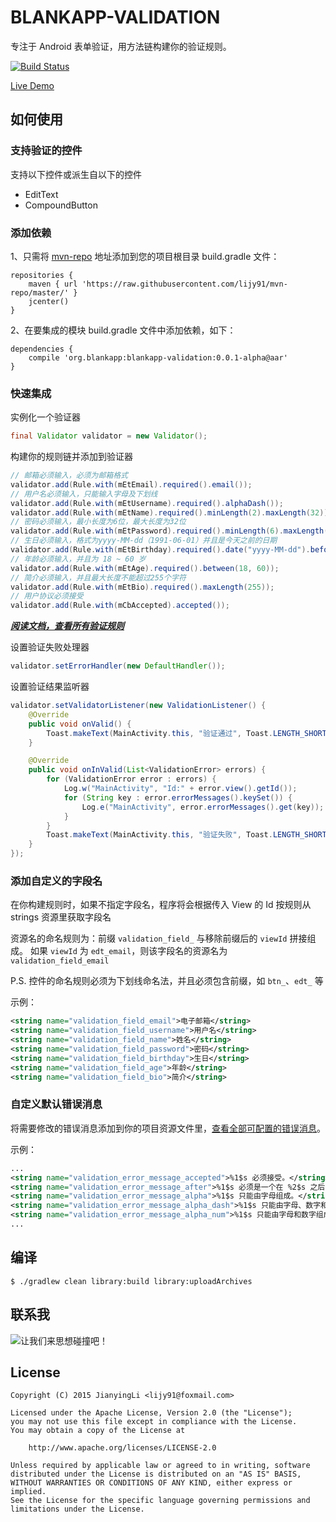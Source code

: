 # BLANKAPP-VALIDATION

专注于 Android 表单验证，用方法链构建你的验证规则。

[![Build Status](https://api.travis-ci.org/lijy91/blankapp-validation.svg?branch=master)](https://travis-ci.org/lijy91/blankapp-validation)

[Live Demo](https://appetize.io/app/w4gw1n343e5gtchpfzvpdw8cdr?device=nexus5&scale=75&orientation=portrait&osVersion=6.0)

## 如何使用

### 支持验证的控件

支持以下控件或派生自以下的控件

- EditText
- CompoundButton

### 添加依赖
1、只需将 [mvn-repo](github.com/lijy91/mvn-repo/) 地址添加到您的项目根目录 build.gradle 文件：
```
repositories {
    maven { url 'https://raw.githubusercontent.com/lijy91/mvn-repo/master/' }
    jcenter()
}
```

2、在要集成的模块 build.gradle 文件中添加依赖，如下：
```
dependencies {
    compile 'org.blankapp:blankapp-validation:0.0.1-alpha@aar'
}
```

### 快速集成
实例化一个验证器
```java
final Validator validator = new Validator();
```
构建你的规则链并添加到验证器
```java
// 邮箱必须输入，必须为邮箱格式
validator.add(Rule.with(mEtEmail).required().email());
// 用户名必须输入，只能输入字母及下划线
validator.add(Rule.with(mEtUsername).required().alphaDash());
validator.add(Rule.with(mEtName).required().minLength(2).maxLength(32));
// 密码必须输入，最小长度为6位，最大长度为32位
validator.add(Rule.with(mEtPassword).required().minLength(6).maxLength(32));
// 生日必须输入，格式为yyyy-MM-dd（1991-06-01）并且是今天之前的日期
validator.add(Rule.with(mEtBirthday).required().date("yyyy-MM-dd").before(DateValidator.TODAY));
// 年龄必须输入，并且为 18 ~ 60 岁
validator.add(Rule.with(mEtAge).required().between(18, 60));
// 简介必须输入，并且最大长度不能超过255个字符
validator.add(Rule.with(mEtBio).required().maxLength(255));
// 用户协议必须接受
validator.add(Rule.with(mCbAccepted).accepted());
```

***[阅读文档，查看所有验证规则](https://github.com/lijy91/blankapp-validation/blob/master/docs/VALIDATION.md)***

设置验证失败处理器
```java
validator.setErrorHandler(new DefaultHandler());
```

设置验证结果监听器
```java
validator.setValidatorListener(new ValidationListener() {
    @Override
    public void onValid() {
        Toast.makeText(MainActivity.this, "验证通过", Toast.LENGTH_SHORT).show();
    }

    @Override
    public void onInValid(List<ValidationError> errors) {
        for (ValidationError error : errors) {
            Log.w("MainActivity", "Id:" + error.view().getId());
            for (String key : error.errorMessages().keySet()) {
                Log.e("MainActivity", error.errorMessages().get(key));
            }
        }
        Toast.makeText(MainActivity.this, "验证失败", Toast.LENGTH_SHORT).show();
    }
});
```

### 添加自定义的字段名
在你构建规则时，如果不指定字段名，程序将会根据传入 View 的 Id 按规则从 strings 资源里获取字段名

资源名的命名规则为：前缀 `validation_field_` 与移除前缀后的 `viewId` 拼接组成。
如果 `viewId` 为 `edt_email`，则该字段名的资源名为 `validation_field_email`

P.S. 控件的命名规则必须为下划线命名法，并且必须包含前缀，如 `btn_`、`edt_` 等

示例：
```xml
<string name="validation_field_email">电子邮箱</string>
<string name="validation_field_username">用户名</string>
<string name="validation_field_name">姓名</string>
<string name="validation_field_password">密码</string>
<string name="validation_field_birthday">生日</string>
<string name="validation_field_age">年龄</string>
<string name="validation_field_bio">简介</string>
```
### 自定义默认错误消息

将需要修改的错误消息添加到你的项目资源文件里，[查看全部可配置的错误消息](https://github.com/lijy91/blankapp-validation/blob/master/library/src/main/res/values-zh-rCN/strings.xml)。

示例：
```xml
...
<string name="validation_error_message_accepted">%1$s 必须接受。</string>
<string name="validation_error_message_after">%1$s 必须是一个在 %2$s 之后的日期。</string>
<string name="validation_error_message_alpha">%1$s 只能由字母组成。</string>
<string name="validation_error_message_alpha_dash">%1$s 只能由字母、数字和破折号组成。</string>
<string name="validation_error_message_alpha_num">%1$s 只能由字母和数字组成。</string>
...
```

## 编译

```
$ ./gradlew clean library:build library:uploadArchives
```

## 联系我
![让我们来思想碰撞吧！](http://upload-images.jianshu.io/upload_images/397332-f28f39d0135332f7.jpg?imageMogr2/auto-orient/strip%7CimageView2/2/w/320)

## License

    Copyright (C) 2015 JianyingLi <lijy91@foxmail.com>

    Licensed under the Apache License, Version 2.0 (the "License");
    you may not use this file except in compliance with the License.
    You may obtain a copy of the License at

        http://www.apache.org/licenses/LICENSE-2.0

    Unless required by applicable law or agreed to in writing, software
    distributed under the License is distributed on an "AS IS" BASIS,
    WITHOUT WARRANTIES OR CONDITIONS OF ANY KIND, either express or implied.
    See the License for the specific language governing permissions and
    limitations under the License.
